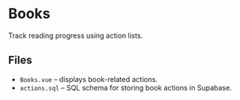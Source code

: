 # Books

Track reading progress using action lists.

## Files

- `Books.vue` – displays book-related actions.
- `actions.sql` – SQL schema for storing book actions in Supabase.
